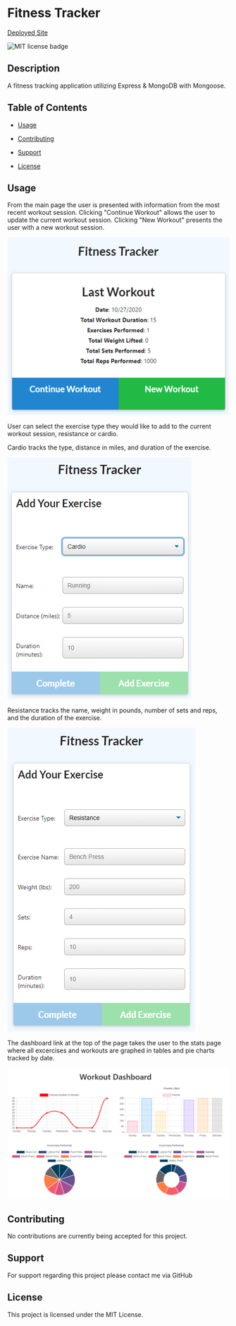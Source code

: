 # Fitness Tracker

[Deployed Site](https://murmuring-spire-59899.herokuapp.com/)
  
![MIT license badge](https://img.shields.io/badge/License-MIT-green)

## Description

A fitness tracking application utilizing Express & MongoDB with Mongoose.

## Table of Contents
  
*  [Usage](#usage)

*  [Contributing](#contributing)

*  [Support](#support)

*  [License](#license)

## Usage

From the main page the user is presented with information from the most recent workout session. Clicking "Continue Workout" allows the user to update the current workout session. Clicking "New Workout" presents the user with a new workout session.

![main page example](./documentation/mainpage.PNG)

User can select the exercise type they would like to add to the current workout session, resistance or cardio.

Cardio tracks the type, distance in miles, and duration of the exercise.

![cardio example](./documentation/cardio.PNG)

Resistance tracks the name, weight in pounds, number of sets and reps, and the duration of the exercise.

![resistance example](./documentation/resistance.PNG)

The dashboard link at the top of the page takes the user to the stats page where all excercises and workouts are graphed in tables and pie charts tracked by date.

![dashboard example](./documentation/dashboard.PNG)
  

## Contributing

No contributions are currently being accepted for this project.

## Support

For support regarding this project please contact me via GitHub

## License

This project is licensed under the MIT License.